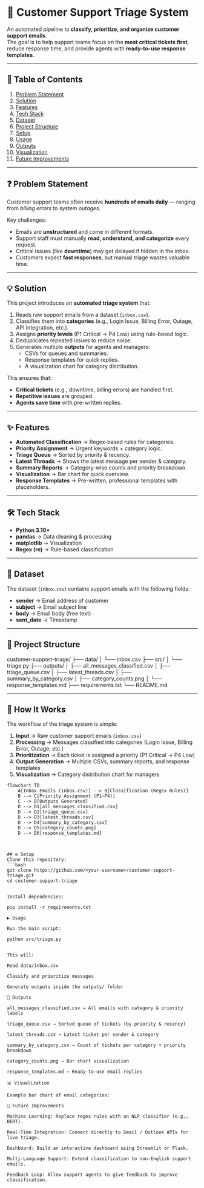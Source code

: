 # 📧 Customer Support Triage System

An automated pipeline to **classify, prioritize, and organize customer support emails**.  
The goal is to help support teams focus on the **most critical tickets first**, reduce response time, and provide agents with **ready-to-use response templates**.

---

## 📑 Table of Contents
1. [Problem Statement](#-problem-statement)  
2. [Solution](#-solution)  
3. [Features](#-features)  
4. [Tech Stack](#-tech-stack)  
5. [Dataset](#-dataset)  
6. [Project Structure](#-project-structure)  
7. [Setup](#-setup)  
8. [Usage](#-usage)  
9. [Outputs](#-outputs)  
10. [Visualization](#-visualization)  
11. [Future Improvements](#-future-improvements)  


---

## ❓ Problem Statement
Customer support teams often receive **hundreds of emails daily** — ranging from *billing errors* to *system outages*.  

Key challenges:
- Emails are **unstructured** and come in different formats.  
- Support staff must manually **read, understand, and categorize** every request.  
- Critical issues (like **downtime**) may get delayed if hidden in the inbox.  
- Customers expect **fast responses**, but manual triage wastes valuable time.  

---

## 💡 Solution
This project introduces an **automated triage system** that:
1. Reads raw support emails from a dataset (`inbox.csv`).  
2. Classifies them into **categories** (e.g., Login Issue, Billing Error, Outage, API Integration, etc.).  
3. Assigns **priority levels** (P1 Critical → P4 Low) using rule-based logic.  
4. Deduplicates repeated issues to reduce noise.  
5. Generates multiple **outputs** for agents and managers:  
   - CSVs for queues and summaries.  
   - Response templates for quick replies.  
   - A visualization chart for category distribution.  

This ensures that:
- **Critical tickets** (e.g., downtime, billing errors) are handled first.  
- **Repetitive issues** are grouped.  
- **Agents save time** with pre-written replies.  

---

## ✨ Features
- **Automated Classification** → Regex-based rules for categories.  
- **Priority Assignment** → Urgent keywords + category logic.  
- **Triage Queue** → Sorted by priority & recency.  
- **Latest Threads** → Shows the latest message per sender & category.  
- **Summary Reports** → Category-wise counts and priority breakdown.  
- **Visualization** → Bar chart for quick overview.  
- **Response Templates** → Pre-written, professional templates with placeholders.  

---

## 🛠 Tech Stack
- **Python 3.10+**  
- **pandas** → Data cleaning & processing  
- **matplotlib** → Visualization  
- **Regex (re)** → Rule-based classification  

---

## 📂 Dataset
The dataset (`inbox.csv`) contains support emails with the following fields:
- **sender** → Email address of customer  
- **subject** → Email subject line  
- **body** → Email body (free text)  
- **sent_date** → Timestamp  

---

## 📁 Project Structure
customer-support-triage/
├── data/
│   └── inbox.csv
├── src/
│   └── triage.py
├── outputs/
│   ├── all_messages_classified.csv
│   ├── triage_queue.csv
│   ├── latest_threads.csv
│   ├── summary_by_category.csv
│   ├── category_counts.png
│   └── response_templates.md
├── requirements.txt
└── README.md


---

## 🔄 How It Works

The workflow of the triage system is simple:

1. **Input** → Raw customer support emails (`inbox.csv`)
2. **Processing** → Messages classified into categories (Login Issue, Billing Error, Outage, etc.)
3. **Prioritization** → Each ticket is assigned a priority (P1 Critical → P4 Low)
4. **Output Generation** → Multiple CSVs, summary reports, and response templates
5. **Visualization** → Category distribution chart for managers

```mermaid
flowchart TD
    A[Inbox Emails (inbox.csv)] --> B[Classification (Regex Rules)]
    B --> C[Priority Assignment (P1–P4)]
    C --> D[Outputs Generated]
    D --> D1[all_messages_classified.csv]
    D --> D2[triage_queue.csv]
    D --> D3[latest_threads.csv]
    D --> D4[summary_by_category.csv]
    D --> D5[category_counts.png]
    D --> D6[response_templates.md]



## ⚙️ Setup
Clone this repository:
```bash
git clone https://github.com/<your-username>/customer-support-triage.git
cd customer-support-triage


Install dependencies:

pip install -r requirements.txt

▶️ Usage

Run the main script:

python src/triage.py


This will:

Read data/inbox.csv

Classify and prioritize messages

Generate outputs inside the outputs/ folder

📂 Outputs

all_messages_classified.csv → All emails with category & priority labels

triage_queue.csv → Sorted queue of tickets (by priority & recency)

latest_threads.csv → Latest ticket per sender & category

summary_by_category.csv → Count of tickets per category + priority breakdown

category_counts.png → Bar chart visualization

response_templates.md → Ready-to-use email replies

📊 Visualization

Example bar chart of email categories:

🚀 Future Improvements

Machine Learning: Replace regex rules with an NLP classifier (e.g., BERT).

Real-Time Integration: Connect directly to Gmail / Outlook APIs for live triage.

Dashboard: Build an interactive dashboard using Streamlit or Flask.

Multi-Language Support: Extend classification to non-English support emails.

Feedback Loop: Allow support agents to give feedback to improve classification.
